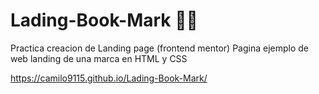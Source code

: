 # Lading-Book-Mark 👨‍💻
Practica creacion de Landing page (frontend mentor)
Pagina ejemplo de web landing de una marca en HTML y CSS

https://camilo9115.github.io/Lading-Book-Mark/


